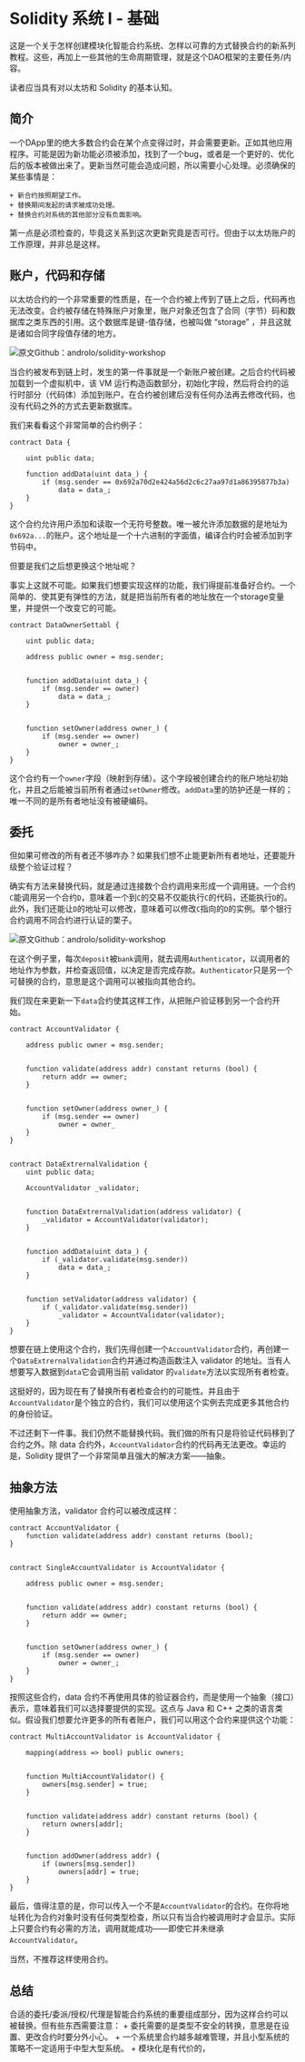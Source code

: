 # Solidity 系统 I - 基础

这是一个关于怎样创建模块化智能合约系统、怎样以可靠的方式替换合约的新系列教程。这些，再加上一些其他的生命周期管理，就是这个DAO框架的主要任务/内容。

读者应当具有对以太坊和 Solidity 的基本认知。

## 简介

一个DApp里的绝大多数合约会在某个点变得过时，并会需要更新。正如其他应用程序。可能是因为新功能必须被添加，找到了一个bug，或者是一个更好的、优化后的版本被做出来了。更新当然可能会造成问题，所以需要小心处理。必须确保的某些事情是：

    + 新合约按照期望工作。
    + 替换期间发起的请求被成功处理。
    + 替换合约对系统的其他部分没有负面影响。

第一点是必须检查的，毕竟这关系到这次更新究竟是否可行。但由于以太坊账户的工作原理，并非总是这样。

## 账户，代码和存储

以太坊合约的一个非常重要的性质是，在一个合约被上传到了链上之后，代码再也无法改变。合约被存储在特殊账户对象里，账户对象还包含了合同（字节）码和数据库之类东西的引用。这个数据库是键-值存储，也被叫做 “storage” ，并且这就是诸如合同字段值存储的地方。

![原文Github：androlo/solidity-workshop](https://github.com/androlo/solidity-workshop/blob/master/images/ext-vs-contract-account.png)

当合约被发布到链上时，发生的第一件事就是一个新账户被创建。之后合约代码被加载到一个虚拟机中，该 VM 运行构造函数部分，初始化字段，然后将合约的运行时部分（代码体）添加到账户。在合约被创建后没有任何办法再去修改代码，也没有代码之外的方式去更新数据库。

我们来看看这个非常简单的合约例子：

```Solidity
contract Data {

    uint public data;

    function addData(uint data_) {
        if (msg.sender == 0x692a70d2e424a56d2c6c27aa97d1a86395877b3a)
            data = data_;
    }
}
```

这个合约允许用户添加和读取一个无符号整数。唯一被允许添加数据的是地址为`0x692a...`的账户。这个地址是一个十六进制的字面值，编译合约时会被添加到字节码中。

但要是我们之后想更换这个地址呢？

事实上这就不可能。如果我们想要实现这样的功能，我们得提前准备好合约。一个简单的、使其更有弹性的方法，就是把当前所有者的地址放在一个storage变量里，并提供一个改变它的可能。

```Solidity
contract DataOwnerSettabl {

    uint public data;

    address public owner = msg.sender;


    function addData(uint data_) {
        if (msg.sender == owner)
            data = data_;
    }


    function setOwner(address owner_) {
        if (msg.sender == owner)
            owner = owner_;
    }
}
```

这个合约有一个`owner`字段（映射到存储）。这个字段被创建合约的账户地址初始化，并且之后能被当前所有者通过`setOwner`修改。`addData`里的防护还是一样的；唯一不同的是所有者地址没有被硬编码。

## 委托

但如果可修改的所有者还不够咋办？如果我们想不止能更新所有者地址，还要能升级整个验证过程？

确实有方法来替换代码，就是通过连接数个合约调用来形成一个调用链。一个合约`C`能调用另一个合约`D`，意味着一个到`C`的交易不仅能执行`C`的代码，还能执行`D`的。此外，我们还能让`D`的地址可以修改，意味着可以修改`C`指向的`D`的实例。举个银行合约调用不同合约进行认证的栗子。

![原文Github：androlo/solidity-workshop](https://raw.githubusercontent.com/androlo/solidity-workshop/master/images/bank-auth-sequence.png)

在这个例子里，每次`deposit`被`bank`调用，就去调用`Authenticator`，以调用者的地址作为参数，并检查返回值，以决定是否完成存款。`Authenticator`只是另一个可替换的合约，意思是这个调用可以被指向其他合约。

我们现在来更新一下`data`合约使其这样工作，从把账户验证移到另一个合约开始。

```Solidity
contract AccountValidator {

    address public owner = msg.sender;


    function validate(address addr) constant returns (bool) {
        return addr == owner;
    }


    function setOwner(address owner_) {
        if (msg.sender == owner)
            owner = owner_
    }
}


contract DataExtrernalValidation {
    uint public data;

    AccountValidator _validator;


    function DataExtrernalValidation(address validator) {
        _validator = AccountValidator(validator);
    }


    function addData(uint data_) {
        if (_validator.validate(msg.sender))
            data = data_;
    }


    function setValidator(address validator) {
        if (_validator.validate(msg.sender))
            _validator = AccountValidator(validator);
    }
}
```

想要在链上使用这个合约，我们先得创建一个`AccountValidator`合约，再创建一个`DataExtrernalValidation`合约并通过构造函数注入 validator 的地址。当有人想要写入数据到`data`它会调用当前 validator 的`validate`方法以实现所有者检查。

这挺好的，因为现在有了替换所有者检查合约的可能性。并且由于`AccountValidator`是个独立的合约，我们可以使用这个实例去完成更多其他合约的身份验证。

不过还剩下一件事。我们仍然不能替换代码。我们做的所有只是将验证代码移到了合约之外。除 data 合约外，`AccountValidator`合约的代码再无法更改。幸运的是，Solidity 提供了一个非常简单且强大的解决方案——抽象。

## 抽象方法

使用抽象方法，validator 合约可以被改成这样：

```Solidity
contract AccountValidator {
    function validate(address addr) constant returns (bool);
}


contract SingleAccountValidator is AccountValidator {

    address public owner = msg.sender;


    function validate(address addr) constant returns (bool) {
        return addr == owner;
    }


    function setOwner(address owner_) {
        if (msg.sender == owner)
            owner = owner_;
    }
}
```

按照这些合约，data 合约不再使用具体的验证器合约，而是使用一个抽象（接口）表示，意味着我们可以选择要提供的实现。这点与 Java 和 C++ 之类的语言类似。假设我们想要允许更多的所有者账户，我们可以用这个合约来提供这个功能：

```Solidity
contract MultiAccountValidator is AccountValidator {

    mapping(address => bool) public owners;


    function MultiAccountValidator() {
        owners[msg.sender] = true;
    }


    function validate(address addr) constant returns (bool) {
        return owners[addr];
    }


    function addOwner(address addr) {
        if (owners[msg.sender])
            owners[addr] = true;
    }
}
```

最后，值得注意的是，你可以传入一个不是`AccountValidator`的合约。在你将地址转化为合约对象时没有任何类型检查，所以只有当合约被调用时才会显示。实际上只要合约有必需的方法，调用就能成功——即使它并未继承`AccountValidator`。

当然，不推荐这样使用合约。

## 总结

合适的委托/委派/授权/代理是智能合约系统的重要组成部分，因为这样合约可以被替换。但有些东西需要注意：
    + 委托需要的是类型不安全的转换，意思是在设置、更改合约时要分外小心。
    + 一个系统里合约越多越难管理，并且小型系统的策略不一定适用于中型大型系统。
    + 模块化是有代价的，
